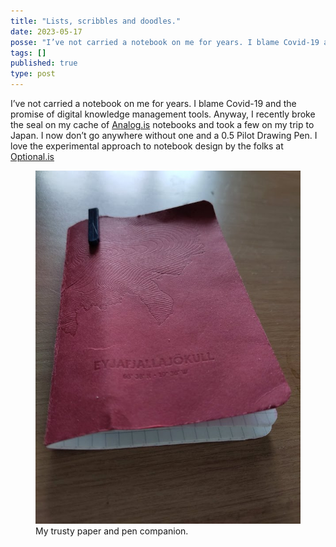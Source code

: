 ```yaml
---
title: "Lists, scribbles and doodles."
date: 2023-05-17
posse: "I’ve not carried a notebook on me for years. I blame Covid-19 and the promise of digital knowledge management tools. Anyway, I recently broke the seal on my cache of [Analog.is](https://analog.is/) notebooks and took a few on my trip to Japan. I now don’t go anywhere without one and a 0.5 Pilot Drawing Pen. I love the experimental approach to notebook design by the folks at [Optional.is](https://optional.is/required/2023/05/03/business-card-notebooks/)"
tags: []
published: true
type: post
---
```


I’ve not carried a notebook on me for years. I blame Covid-19 and the promise of digital knowledge management tools. Anyway, I recently broke the seal on my cache of [Analog.is](https://analog.is/) notebooks and took a few on my trip to Japan. I now don’t go anywhere without one and a 0.5 Pilot Drawing Pen. I love the experimental approach to notebook design by the folks at [Optional.is](https://optional.is/required/2023/05/03/business-card-notebooks/)

<figure>
<img src="/assets/img/thoughts/2023-05/lists-scribbles-doodles.jpeg" alt="">
<figcaption>
My trusty paper and pen companion.
</figcaption>
</figure>
